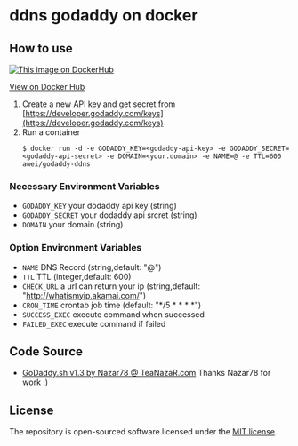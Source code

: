 # ddns godaddy on docker
## How to use
[![This image on DockerHub](https://img.shields.io/docker/pulls/awei/godaddy-ddns.svg)](https://hub.docker.com/r/awei/godaddy-ddns/)

[View on Docker Hub](https://hub.docker.com/r/awei/godaddy-ddns)

1. Create a new API key and get secret from [https://developer.godaddy.com/keys](https://developer.godaddy.com/keys)
2. Run a container
   ```shell
   $ docker run -d -e GODADDY_KEY=<godaddy-api-key> -e GODADDY_SECRET=<godaddy-api-secret> -e DOMAIN=<your.domain> -e NAME=@ -e TTL=600 awei/godaddy-ddns
   ```

### Necessary Environment Variables
* `GODADDY_KEY` your dodaddy api key (string)
* `GODADDY_SECRET` your dodaddy api srcret (string)
* `DOMAIN` your domain (string)

### Option Environment Variables
* `NAME` DNS Record (string,default: "@")
* `TTL` TTL (integer,default: 600)
* `CHECK_URL` a url can return your ip (string,default: "http://whatismyip.akamai.com/")
* `CRON_TIME` crontab job time (default: "*/5 * * * *")
* `SUCCESS_EXEC` execute command when successed
* `FAILED_EXEC` execute command if failed

## Code Source
- [GoDaddy.sh v1.3 by Nazar78 @ TeaNazaR.com](http://teanazar.com/2016/05/godaddy-ddns-updater/) Thanks Nazar78 for work :)

## License
The repository is open-sourced software licensed under the [MIT license](https://opensource.org/licenses/MIT).
